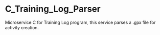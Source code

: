 # C_Training_Log_Parser
Microservice C for Training Log program, this service parses a .gpx file for activity creation.
